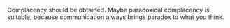 Complacency should be obtained.
Maybe paradoxical complacency is suitable, because communication always brings paradox to what you think.
